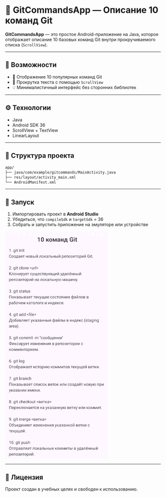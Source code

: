 # 📜 GitCommandsApp — Описание 10 команд Git

**GitCommandsApp** — это простое Android-приложение на Java, которое отображает описание 10 базовых команд Git внутри прокручиваемого списка (`ScrollView`).

---

## 🚀 Возможности
- 📖 Отображение 10 популярных команд Git  
- 🧭 Прокрутка текста с помощью `ScrollView`  
- 💡 Минималистичный интерфейс без сторонних библиотек

---

## ⚙️ Технологии
- Java  
- Android SDK 36  
- ScrollView + TextView  
- LinearLayout  

---

## 📁 Структура проекта
```
app/
├── java/com/example/gitcommands/MainActivity.java
├── res/layout/activity_main.xml
└── AndroidManifest.xml
```

---

## 🔧 Запуск
1. Импортировать проект в **Android Studio**  
2. Убедиться, что `compileSdk` и `targetSdk` = 36  
3. Собрать и запустить приложение на эмуляторе или устройстве

![Главный экран](main.png)

---

## 🪪 Лицензия
Проект создан в учебных целях и свободен к использованию.
